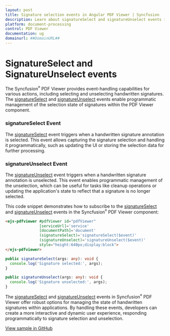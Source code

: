 ```yaml
---
layout: post
title: Signature selection events in Angular PDF Viewer | Syncfusion
description: Learn about signatureSelect and signatureUnselect events in the Syncfusion Angular PDF Viewer component of Essential JS 2.
platform: document-processing
control: PDF Viewer
documentation: ug
domainurl: ##DomainURL##
---
```


# SignatureSelect and SignatureUnselect events

The Syncfusion<sup style="font-size:70%">&reg;</sup> PDF Viewer provides event-handling capabilities for various actions, including selecting and unselecting handwritten signatures. The [signatureSelect](https://ej2.syncfusion.com/angular/documentation/api/pdfviewer/signatureSelectEventArgs/) and [signatureUnselect](https://ej2.syncfusion.com/angular/documentation/api/pdfviewer/signatureUnselectEventArgs/) events enable programmatic management of the selection state of signatures within the PDF Viewer component.

### signatureSelect Event

The [signatureSelect](https://ej2.syncfusion.com/angular/documentation/api/pdfviewer/signatureSelectEventArgs/) event triggers when a handwritten signature annotation is selected. This event allows capturing the signature selection and handling it programmatically, such as updating the UI or storing the selection data for further processing.

### signatureUnselect Event

The [signatureUnselect](https://ej2.syncfusion.com/angular/documentation/api/pdfviewer/signatureUnselectEventArgs/) event triggers when a handwritten signature annotation is unselected. This event enables programmatic management of the unselection, which can be useful for tasks like cleanup operations or updating the application's state to reflect that a signature is no longer selected.

This code snippet demonstrates how to subscribe to the [signatureSelect](https://ej2.syncfusion.com/angular/documentation/api/pdfviewer/signatureSelectEventArgs/) and [signatureUnselect](https://ej2.syncfusion.com/angular/documentation/api/pdfviewer/signatureUnselectEventArgs/) events in the Syncfusion<sup style="font-size:70%">&reg;</sup> PDF Viewer component:

```html
<ejs-pdfviewer #pdfViewer id="pdfViewer"
               [serviceUrl]='service'
               [documentPath]='document'
               (signatureSelect)='signatureSelect($event)'
               (signatureUnselect)='signatureUnselect($event)'
               style="height:640px;display:block">
</ejs-pdfviewer>
```

```typescript
public signatureSelect(args: any): void {
  console.log('Signature selected:', args);
}

public signatureUnselect(args: any): void {
  console.log('Signature unselected:', args);
}
```

The [signatureSelect](https://ej2.syncfusion.com/angular/documentation/api/pdfviewer/signatureSelectEventArgs/) and [signatureUnselect](https://ej2.syncfusion.com/angular/documentation/api/pdfviewer/signatureUnselectEventArgs/) events in Syncfusion<sup style="font-size:70%">&reg;</sup> PDF Viewer offer robust options for managing the state of handwritten signatures within applications. By handling these events, developers can create a more interactive and dynamic user experience, responding programmatically to signature selection and unselection.

[View sample in GitHub]()